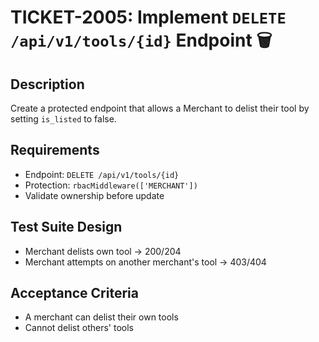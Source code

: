 # TICKET-2005: Implement `DELETE /api/v1/tools/{id}` Endpoint 🗑️

## Description
Create a protected endpoint that allows a Merchant to delist their tool by setting `is_listed` to false.

## Requirements
- Endpoint: `DELETE /api/v1/tools/{id}`
- Protection: `rbacMiddleware(['MERCHANT'])`
- Validate ownership before update

## Test Suite Design
- Merchant delists own tool → 200/204
- Merchant attempts on another merchant's tool → 403/404

## Acceptance Criteria
- A merchant can delist their own tools
- Cannot delist others' tools 